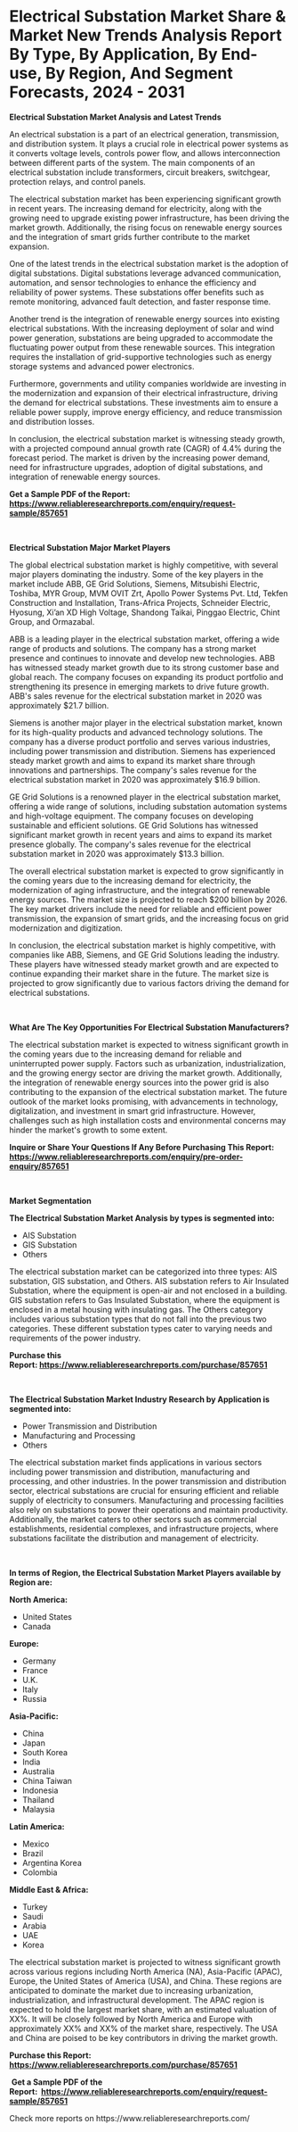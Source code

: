 <p><h1>Electrical Substation Market Share & Market New Trends Analysis Report By Type, By Application, By End-use, By Region, And Segment Forecasts, 2024 - 2031</h1></p><p><strong>Electrical Substation Market Analysis and Latest Trends</strong></p>
<p><p>An electrical substation is a part of an electrical generation, transmission, and distribution system. It plays a crucial role in electrical power systems as it converts voltage levels, controls power flow, and allows interconnection between different parts of the system. The main components of an electrical substation include transformers, circuit breakers, switchgear, protection relays, and control panels.</p><p>The electrical substation market has been experiencing significant growth in recent years. The increasing demand for electricity, along with the growing need to upgrade existing power infrastructure, has been driving the market growth. Additionally, the rising focus on renewable energy sources and the integration of smart grids further contribute to the market expansion.</p><p>One of the latest trends in the electrical substation market is the adoption of digital substations. Digital substations leverage advanced communication, automation, and sensor technologies to enhance the efficiency and reliability of power systems. These substations offer benefits such as remote monitoring, advanced fault detection, and faster response time.</p><p>Another trend is the integration of renewable energy sources into existing electrical substations. With the increasing deployment of solar and wind power generation, substations are being upgraded to accommodate the fluctuating power output from these renewable sources. This integration requires the installation of grid-supportive technologies such as energy storage systems and advanced power electronics.</p><p>Furthermore, governments and utility companies worldwide are investing in the modernization and expansion of their electrical infrastructure, driving the demand for electrical substations. These investments aim to ensure a reliable power supply, improve energy efficiency, and reduce transmission and distribution losses.</p><p>In conclusion, the electrical substation market is witnessing steady growth, with a projected compound annual growth rate (CAGR) of 4.4% during the forecast period. The market is driven by the increasing power demand, need for infrastructure upgrades, adoption of digital substations, and integration of renewable energy sources.</p></p>
<p><strong>Get a Sample PDF of the Report:&nbsp; <a href="https://www.reliableresearchreports.com/enquiry/request-sample/857651">https://www.reliableresearchreports.com/enquiry/request-sample/857651</a></strong></p>
<p>&nbsp;</p>
<p><strong>Electrical Substation Major Market Players</strong></p>
<p><p>The global electrical substation market is highly competitive, with several major players dominating the industry. Some of the key players in the market include ABB, GE Grid Solutions, Siemens, Mitsubishi Electric, Toshiba, MYR Group, MVM OVIT Zrt, Apollo Power Systems Pvt. Ltd, Tekfen Construction and Installation, Trans-Africa Projects, Schneider Electric, Hyosung, Xi’an XD High Voltage, Shandong Taikai, Pinggao Electric, Chint Group, and Ormazabal.</p><p>ABB is a leading player in the electrical substation market, offering a wide range of products and solutions. The company has a strong market presence and continues to innovate and develop new technologies. ABB has witnessed steady market growth due to its strong customer base and global reach. The company focuses on expanding its product portfolio and strengthening its presence in emerging markets to drive future growth. ABB's sales revenue for the electrical substation market in 2020 was approximately $21.7 billion.</p><p>Siemens is another major player in the electrical substation market, known for its high-quality products and advanced technology solutions. The company has a diverse product portfolio and serves various industries, including power transmission and distribution. Siemens has experienced steady market growth and aims to expand its market share through innovations and partnerships. The company's sales revenue for the electrical substation market in 2020 was approximately $16.9 billion.</p><p>GE Grid Solutions is a renowned player in the electrical substation market, offering a wide range of solutions, including substation automation systems and high-voltage equipment. The company focuses on developing sustainable and efficient solutions. GE Grid Solutions has witnessed significant market growth in recent years and aims to expand its market presence globally. The company's sales revenue for the electrical substation market in 2020 was approximately $13.3 billion.</p><p>The overall electrical substation market is expected to grow significantly in the coming years due to the increasing demand for electricity, the modernization of aging infrastructure, and the integration of renewable energy sources. The market size is projected to reach $200 billion by 2026. The key market drivers include the need for reliable and efficient power transmission, the expansion of smart grids, and the increasing focus on grid modernization and digitization.</p><p>In conclusion, the electrical substation market is highly competitive, with companies like ABB, Siemens, and GE Grid Solutions leading the industry. These players have witnessed steady market growth and are expected to continue expanding their market share in the future. The market size is projected to grow significantly due to various factors driving the demand for electrical substations.</p></p>
<p>&nbsp;</p>
<p><strong>What Are The Key Opportunities For Electrical Substation Manufacturers?</strong></p>
<p><p>The electrical substation market is expected to witness significant growth in the coming years due to the increasing demand for reliable and uninterrupted power supply. Factors such as urbanization, industrialization, and the growing energy sector are driving the market growth. Additionally, the integration of renewable energy sources into the power grid is also contributing to the expansion of the electrical substation market. The future outlook of the market looks promising, with advancements in technology, digitalization, and investment in smart grid infrastructure. However, challenges such as high installation costs and environmental concerns may hinder the market's growth to some extent.</p></p>
<p><strong>Inquire or Share Your Questions If Any Before Purchasing This Report: <a href="https://www.reliableresearchreports.com/enquiry/pre-order-enquiry/857651">https://www.reliableresearchreports.com/enquiry/pre-order-enquiry/857651</a></strong></p>
<p>&nbsp;</p>
<p><strong>Market Segmentation</strong></p>
<p><strong>The Electrical Substation Market Analysis by types is segmented into:</strong></p>
<p><ul><li>AIS Substation</li><li>GIS Substation</li><li>Others</li></ul></p>
<p><p>The electrical substation market can be categorized into three types: AIS substation, GIS substation, and Others. AIS substation refers to Air Insulated Substation, where the equipment is open-air and not enclosed in a building. GIS substation refers to Gas Insulated Substation, where the equipment is enclosed in a metal housing with insulating gas. The Others category includes various substation types that do not fall into the previous two categories. These different substation types cater to varying needs and requirements of the power industry.</p></p>
<p><strong>Purchase this Report:&nbsp;<a href="https://www.reliableresearchreports.com/purchase/857651">https://www.reliableresearchreports.com/purchase/857651</a></strong></p>
<p>&nbsp;</p>
<p><strong>The Electrical Substation Market Industry Research by Application is segmented into:</strong></p>
<p><ul><li>Power Transmission and Distribution</li><li>Manufacturing and Processing</li><li>Others</li></ul></p>
<p><p>The electrical substation market finds applications in various sectors including power transmission and distribution, manufacturing and processing, and other industries. In the power transmission and distribution sector, electrical substations are crucial for ensuring efficient and reliable supply of electricity to consumers. Manufacturing and processing facilities also rely on substations to power their operations and maintain productivity. Additionally, the market caters to other sectors such as commercial establishments, residential complexes, and infrastructure projects, where substations facilitate the distribution and management of electricity.</p></p>
<p>&nbsp;</p>
<p><strong>In terms of Region, the Electrical Substation Market Players available by Region are:</strong></p>
<p>
    <p> <strong> North America: </strong>
        <ul>
            <li>United States</li>
            <li>Canada</li>
        </ul>
        </p> 
    <p> <strong> Europe: </strong>
        <ul>
            <li>Germany</li>
            <li>France</li>
            <li>U.K.</li>
            <li>Italy</li>
            <li>Russia</li>
        </ul>
        </p> 
    <p> <strong> Asia-Pacific: </strong>
        <ul>
            <li>China</li>
            <li>Japan</li>
            <li>South Korea</li>
            <li>India</li>
            <li>Australia</li>
            <li>China Taiwan</li>
            <li>Indonesia</li>
            <li>Thailand</li>
            <li>Malaysia</li>
        </ul>
        </p> 
    <p> <strong> Latin America: </strong>
        <ul>
            <li>Mexico</li>
            <li>Brazil</li>
            <li>Argentina Korea</li>
            <li>Colombia</li>
        </ul>
        </p> 
    <p> <strong> Middle East & Africa: </strong>
        <ul>
            <li>Turkey</li>
            <li>Saudi</li>
            <li>Arabia</li>
            <li>UAE</li>
            <li>Korea</li>
        </ul>
    </p>
    </p>
<p><p>The electrical substation market is projected to witness significant growth across various regions including North America (NA), Asia-Pacific (APAC), Europe, the United States of America (USA), and China. These regions are anticipated to dominate the market due to increasing urbanization, industrialization, and infrastructural development. The APAC region is expected to hold the largest market share, with an estimated valuation of XX%. It will be closely followed by North America and Europe with approximately XX% and XX% of the market share, respectively. The USA and China are poised to be key contributors in driving the market growth.</p></p>
<p><strong>Purchase this Report: <a href="https://www.reliableresearchreports.com/purchase/857651">https://www.reliableresearchreports.com/purchase/857651</a></strong></p>
<p>&nbsp;<strong>Get a Sample PDF of the Report:&nbsp;&nbsp;<a href="https://www.reliableresearchreports.com/enquiry/request-sample/857651">https://www.reliableresearchreports.com/enquiry/request-sample/857651</a></strong></p>
<p><strong></strong></p>
<p>Check more reports on https://www.reliableresearchreports.com/</p>